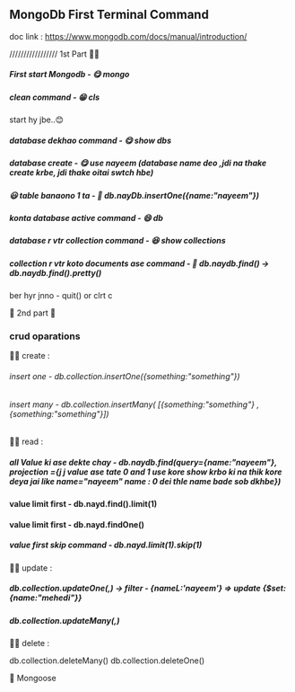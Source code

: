 ## MongoDb First Terminal Command


doc link : https://www.mongodb.com/docs/manual/introduction/

/////////////////
1st Part
😮‍💨

##### First start Mongodb - 😋 mongo

##### clean command - 😁 cls

start hy jbe..😊

##### database dekhao command - 😋  show dbs

##### database create - 😋 use nayeem (database name deo ,jdi na thake create krbe, jdi thake oitai swtch hbe)

##### 😃 table banaono 1 ta - 🤩 db.nayDb.insertOne({name:"nayeem"})

##### konta database active command - 😄 db

##### database r vtr collection command - 😆 show collections

##### collection r vtr koto documents ase command - 🙂 db.naydb.find() -> db.naydb.find().pretty()

ber hyr jnno - quit()
or clrt c

🙂
2nd part
🙂

### crud oparations

😮‍💨 create : 

###### insert one - db.collection.insertOne({something:"something"})
###### insert many - db.collection.insertMany( [{something:"something"} , {something:"something"}]) 

😮‍💨 read :

##### all Value  ki ase dekte chay - db.naydb.find(query={name:"nayeem"}, projection ={j j value ase tate 0 and 1 use kore show krbo ki na thik kore deya jai like name="nayeem" name : 0 dei thle name bade sob dkhbe})

#### value limit first - db.nayd.find().limit(1)
#### value limit first - db.nayd.findOne()
##### value first skip command - db.nayd.limit(1).skip(1)


😮‍💨 update :

##### db.collection.updateOne(<filter>,<update>)   -> filter - {nameL:'nayeem'}  => update {$set:{name:"mehedi"}}
  
##### db.collection.updateMany(<filter>,<update>)

  
  😮‍💨 delete :
  
  db.collection.deleteMany()
  db.collection.deleteOne()
  
  🙂 Mongoose


  
  

